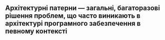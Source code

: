 ## Архітектурні патерни — загальні, багаторазові рішення проблем, що часто виникають в архітектурі програмного забезпечення в певному контексті
